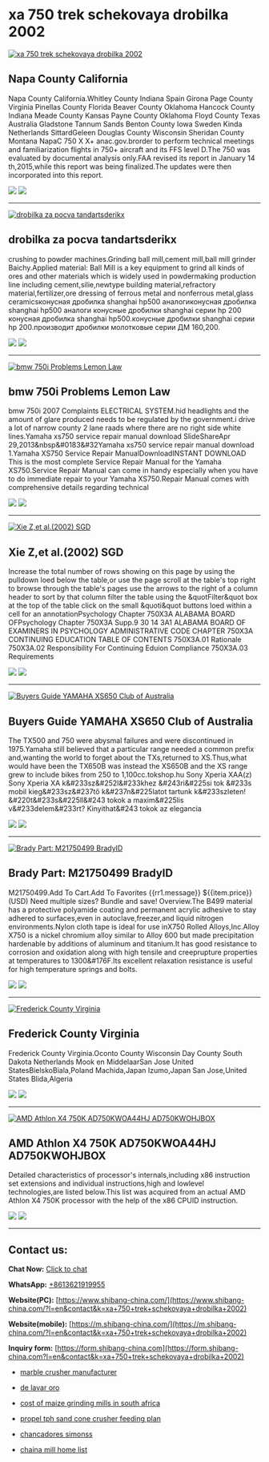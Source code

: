 # xa 750 trek schekovaya drobilka 2002

<a href="https://swt.shibang-china.com/?l=en&img&k=xa+750+trek+schekovaya+drobilka+2002" target="_blank">![xa 750 trek schekovaya drobilka 2002](http://static.shibang-china.com/all-800x300/449.jpg)</a>

## Napa County California
Napa County California.Whitley County Indiana Spain Girona Page County Virginia Pinellas County Florida Beaver County Oklahoma Hancock County Indiana Meade County Kansas Payne County Oklahoma Floyd County Texas Australia Gladstone Tannum Sands Benton County Iowa Sweden Kinda Netherlands SittardGeleen Douglas County Wisconsin Sheridan County Montana NapaC 750 X X+ anac.gov.brorder to perform technical meetings and familiarization flights in 750+ aircraft and its FFS level D.The 750 was evaluated by documental analysis only.FAA revised its report in January 14 th,2015,while this report was being finalized.The updates were then incorporated into this report.


<a href="https://whatsapp.shibangsoft.com/WhatsApp.php" target="_blank" title="WhatsApp">![](http://static.shibang-china.com/icon/whatsapp.png)</a> <a href="https://swt.shibang-china.com/?l=en&icon&k=xa+750+trek+schekovaya+drobilka+2002" target="_blank">![](http://static.shibang-china.com/icon/chat-en.png)</a>

---

<a href="https://swt.shibang-china.com/?l=en&img&k=xa+750+trek+schekovaya+drobilka+2002" target="_blank">![drobilka za pocva tandartsderikx](http://static.shibang-china.com/all-800x300/786.jpg)</a>

## drobilka za pocva tandartsderikx
crushing to powder machines.Grinding ball mill,cement mill,ball mill grinder Baichy.Applied material: Ball Mill is a key equipment to grind all kinds of ores and other materials which is widely used in powdermaking production line including cement,silie,newtype building material,refractory material,fertilizer,ore dressing of ferrous metal and nonferrous metal,glass ceramicsконусная дробилка shanghai hp500 аналогиконусная дробилка shanghai hp500 аналоги конусные дробилки shanghai серии hp 200 конусная дробилка shanghai hp500.конусные дробилки shanghai серии hp 200.производит дробилки молотковые серии ДМ 160,200.


<a href="https://whatsapp.shibangsoft.com/WhatsApp.php" target="_blank" title="WhatsApp">![](http://static.shibang-china.com/icon/whatsapp.png)</a> <a href="https://swt.shibang-china.com/?l=en&icon&k=xa+750+trek+schekovaya+drobilka+2002" target="_blank">![](http://static.shibang-china.com/icon/chat-en.png)</a>

---

<a href="https://swt.shibang-china.com/?l=en&img&k=xa+750+trek+schekovaya+drobilka+2002" target="_blank">![bmw 750i Problems Lemon Law](http://static.shibang-china.com/all-800x300/362.jpg)</a>

## bmw 750i Problems Lemon Law
bmw 750i 2007 Complaints ELECTRICAL SYSTEM.hid headlights and the amount of glare produced needs to be regulated by the government.i drive a lot of narrow county 2 lane raads where there are no right side white lines.Yamaha xs750 service repair manual download SlideShareApr 29,2013&nbsp&#0183&#32Yamaha xs750 service repair manual download 1.Yamaha XS750 Service Repair ManualDownloadINSTANT DOWNLOAD This is the most complete Service Repair Manual for the Yamaha XS750.Service Repair Manual can come in handy especially when you have to do immediate repair to your Yamaha XS750.Repair Manual comes with comprehensive details regarding technical


<a href="https://whatsapp.shibangsoft.com/WhatsApp.php" target="_blank" title="WhatsApp">![](http://static.shibang-china.com/icon/whatsapp.png)</a> <a href="https://swt.shibang-china.com/?l=en&icon&k=xa+750+trek+schekovaya+drobilka+2002" target="_blank">![](http://static.shibang-china.com/icon/chat-en.png)</a>

---

<a href="https://swt.shibang-china.com/?l=en&img&k=xa+750+trek+schekovaya+drobilka+2002" target="_blank">![Xie Z,et al.(2002) SGD](http://static.shibang-china.com/all-800x300/1147.jpg)</a>

## Xie Z,et al.(2002) SGD
Increase the total number of rows showing on this page by using the pulldown loed below the table,or use the page scroll at the table's top right to browse through the table's pages use the arrows to the right of a column header to sort by that column filter the table using the &quotFilter&quot box at the top of the table click on the small &quoti&quot buttons loed within a cell for an annotationPsychology Chapter 750X3A ALABAMA BOARD OFPsychology Chapter 750X3A Supp.9 30 14 3A1 ALABAMA BOARD OF EXAMINERS IN PSYCHOLOGY ADMINISTRATIVE CODE CHAPTER 750X3A CONTINUING EDUCATION TABLE OF CONTENTS 750X3A.01 Rationale 750X3A.02 Responsibility For Continuing Eduion Compliance 750X3A.03 Requirements


<a href="https://whatsapp.shibangsoft.com/WhatsApp.php" target="_blank" title="WhatsApp">![](http://static.shibang-china.com/icon/whatsapp.png)</a> <a href="https://swt.shibang-china.com/?l=en&icon&k=xa+750+trek+schekovaya+drobilka+2002" target="_blank">![](http://static.shibang-china.com/icon/chat-en.png)</a>

---

<a href="https://swt.shibang-china.com/?l=en&img&k=xa+750+trek+schekovaya+drobilka+2002" target="_blank">![Buyers Guide YAMAHA XS650 Club of Australia](http://static.shibang-china.com/all-800x300/97.jpg)</a>

## Buyers Guide YAMAHA XS650 Club of Australia
The TX500 and 750 were abysmal failures and were discontinued in 1975.Yamaha still believed that a particular range needed a common prefix and,wanting the world to forget about the TXs,returned to XS.Thus,what would have been the TX650B was instead the XS650B and the XS range grew to include bikes from 250 to 1,100cc.tokshop.hu Sony Xperia XAA(z) Sony Xperia XA k&#233sz&#252l&#233khez &#243ri&#225si tok &#233s mobil kieg&#233sz&#237tő k&#237n&#225latot tartunk k&#233szleten! &#220t&#233s&#225ll&#243 tokok a maxim&#225lis v&#233delem&#233rt? Kinyithat&#243 tokok az elegancia


<a href="https://whatsapp.shibangsoft.com/WhatsApp.php" target="_blank" title="WhatsApp">![](http://static.shibang-china.com/icon/whatsapp.png)</a> <a href="https://swt.shibang-china.com/?l=en&icon&k=xa+750+trek+schekovaya+drobilka+2002" target="_blank">![](http://static.shibang-china.com/icon/chat-en.png)</a>

---

<a href="https://swt.shibang-china.com/?l=en&img&k=xa+750+trek+schekovaya+drobilka+2002" target="_blank">![Brady Part: M21750499 BradyID](http://static.shibang-china.com/all-800x300/213.jpg)</a>

## Brady Part: M21750499 BradyID
M21750499.Add To Cart.Add To Favorites {{rr1.message}} ${{item.price}} (USD) Need multiple sizes? Bundle and save! Overview.The B499 material has a protective polyamide coating and permanent acrylic adhesive to stay adhered to surfaces,even in autoclave,freezer,and liquid nitrogen environments.Nylon cloth tape is ideal for use inX750 Rolled Alloys,Inc.Alloy X750 is a nickel chromium alloy similar to Alloy 600 but made precipitation hardenable by additions of aluminum and titanium.It has good resistance to corrosion and oxidation along with high tensile and creeprupture properties at temperatures to 1300&#176F.Its excellent relaxation resistance is useful for high temperature springs and bolts.


<a href="https://whatsapp.shibangsoft.com/WhatsApp.php" target="_blank" title="WhatsApp">![](http://static.shibang-china.com/icon/whatsapp.png)</a> <a href="https://swt.shibang-china.com/?l=en&icon&k=xa+750+trek+schekovaya+drobilka+2002" target="_blank">![](http://static.shibang-china.com/icon/chat-en.png)</a>

---

<a href="https://swt.shibang-china.com/?l=en&img&k=xa+750+trek+schekovaya+drobilka+2002" target="_blank">![Frederick County Virginia](http://static.shibang-china.com/all-800x300/319.jpg)</a>

## Frederick County Virginia
Frederick County Virginia.Oconto County Wisconsin Day County South Dakota Netherlands Mook en MiddelaarSan Jose United StatesBielskoBiala,Poland Machida,Japan Izumo,Japan San Jose,United States Blida,Algeria


<a href="https://whatsapp.shibangsoft.com/WhatsApp.php" target="_blank" title="WhatsApp">![](http://static.shibang-china.com/icon/whatsapp.png)</a> <a href="https://swt.shibang-china.com/?l=en&icon&k=xa+750+trek+schekovaya+drobilka+2002" target="_blank">![](http://static.shibang-china.com/icon/chat-en.png)</a>

---

<a href="https://swt.shibang-china.com/?l=en&img&k=xa+750+trek+schekovaya+drobilka+2002" target="_blank">![AMD Athlon X4 750K AD750KWOA44HJ AD750KWOHJBOX](http://static.shibang-china.com/all-800x300/1406.jpg)</a>

## AMD Athlon X4 750K AD750KWOA44HJ AD750KWOHJBOX
Detailed characteristics of processor's internals,including x86 instruction set extensions and individual instructions,high and lowlevel technologies,are listed below.This list was acquired from an actual AMD Athlon X4 750K processor with the help of the x86 CPUID instruction.

<a href="https://whatsapp.shibangsoft.com/WhatsApp.php" target="_blank" title="WhatsApp">![](http://static.shibang-china.com/icon/whatsapp.png)</a> <a href="https://swt.shibang-china.com/?l=en&icon&k=xa+750+trek+schekovaya+drobilka+2002" target="_blank">![](http://static.shibang-china.com/icon/chat-en.png)</a>

---
## Contact us:

**Chat Now:** [Click to chat](https://swt.shibang-china.com?l=en&contact&k=xa+750+trek+schekovaya+drobilka+2002)

**WhatsApp:**  [+8613621919955](https://whatsapp.shibangsoft.com/WhatsApp.php)

**Website(PC):** [https://www.shibang-china.com/](https://www.shibang-china.com/?l=en&contact&k=xa+750+trek+schekovaya+drobilka+2002)

**Website(mobile):** [https://m.shibang-china.com/](https://m.shibang-china.com/?l=en&contact&k=xa+750+trek+schekovaya+drobilka+2002)

**Inquiry form:** [https://form.shibang-china.com](https://form.shibang-china.com?l=en&contact&k=xa+750+trek+schekovaya+drobilka+2002)

* [marble crusher manufacturer](../125/marble%20crusher%20manufacturer.md)

* [de lavar oro](../119/de%20lavar%20oro.md)

* [cost of maize grinding mills in south africa](../123/cost%20of%20maize%20grinding%20mills%20in%20south%20africa.md)

* [propel tph sand cone crusher feeding plan](../112/propel%20tph%20sand%20cone%20crusher%20feeding%20plan.md)

* [chancadores simonss](../112/chancadores%20simonss.md)

* [chaina mill home list](../111/chaina%20mill%20home%20list.md)